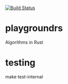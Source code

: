 [![Build Status](https://travis-ci.org/JakeMick/playgroundrs.svg?branch=master)](https://travis-ci.org/JakeMick/playgroundrs)

playgroundrs
============

Algorithms in Rust

testing
=======

make test-internal
